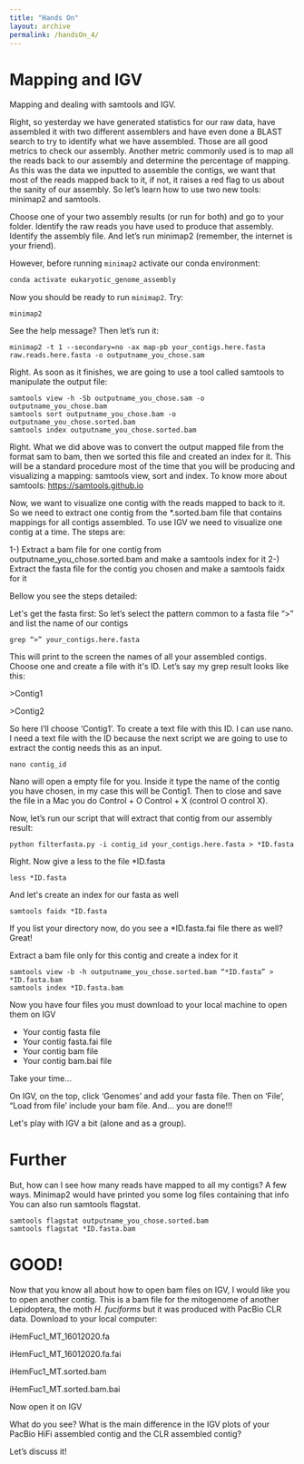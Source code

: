 ```yaml
---
title: "Hands On"
layout: archive
permalink: /handsOn_4/
---  
```


# Mapping and IGV

Mapping and dealing with samtools and IGV.

Right, so yesterday we have generated statistics for our raw data, have assembled it with two different assemblers and have even done a BLAST search to try to identify what we have assembled. Those are all good metrics to check our assembly. Another metric commonly used is to map all the reads back to our assembly and determine the percentage of mapping. As this was the data we inputted to assemble the contigs, we want that most of the reads mapped back to it, if not, it raises a red flag to us about the sanity of our assembly. So let’s learn how to use two new tools: minimap2 and samtools.

Choose one of your two assembly results (or run for both) and go to your folder. Identify the raw reads you have used to produce that assembly. Identify the assembly file. And let’s run minimap2 (remember, the internet is your friend).

However, before running `minimap2` activate our conda environment:  

```bash
conda activate eukaryotic_genome_assembly
```

Now you should be ready to run `minimap2`. Try:

```console  
minimap2
```  

See the help message? Then let’s run it:

```console  
minimap2 -t 1 --secondary=no -ax map-pb your_contigs.here.fasta raw.reads.here.fasta -o outputname_you_chose.sam
```  

Right. As soon as it finishes, we are going to use a tool called samtools to manipulate the output file:

```console  
samtools view -h -Sb outputname_you_chose.sam -o outputname_you_chose.bam
samtools sort outputname_you_chose.bam -o outputname_you_chose.sorted.bam
samtools index outputname_you_chose.sorted.bam
``` 
Right. What we did above was to convert the output mapped file from the format sam to bam, then we sorted this file and created an index for it. This will be a standard procedure most of the time that you will be producing and visualizing a mapping: samtools view, sort and index.
To know more about samtools: https://samtools.github.io

Now, we want to visualize one contig with the reads mapped to back to it. So we need to extract one contig from the \*.sorted.bam file that contains mappings for all contigs assembled. To use IGV we need to visualize one contig at a time. The steps are:

1-) Extract a bam file for one contig from outputname_you_chose.sorted.bam and make a samtools index for it
2-) Extract the fasta file for the contig you chosen and make a samtools faidx for it

Bellow you see the steps detailed:

Let's get the fasta first:
So let’s select the pattern common to a fasta file “>” and list the name of our contigs

```console  
grep “>” your_contigs.here.fasta 
```  

This will print to the screen the names of all your assembled contigs. Choose one and create a file with it's ID. Let’s say my grep result looks like this:

\>Contig1

\>Contig2

So here I’ll choose ‘Contig1’. To create a text file with this ID. I can use nano. I need a text file with the ID because the next script we are going to use to extract the contig needs this as an input. 

```console  
nano contig_id
```  

Nano will open a empty file for you. Inside it type the name of the contig you have chosen, in my case this will be Contig1. Then to close and save the file in a Mac you do Control + O Control + X (control O control X).

Now, let’s run our script that will extract that contig from our assembly result:

```console  
python filterfasta.py -i contig_id your_contigs.here.fasta > *ID.fasta
```  

Right. Now give a less to the file *ID.fasta

```console  
less *ID.fasta
``` 
And let's create an index for our fasta as well

```console  
samtools faidx *ID.fasta
``` 

If you list your directory now, do you see a \*ID.fasta.fai file there as well? Great!

Extract a bam file only for this contig and create a index for it

```console  
samtools view -b -h outputname_you_chose.sorted.bam “*ID.fasta” > *ID.fasta.bam
samtools index *ID.fasta.bam
``` 

Now you have four files you must download to your local machine to open them on IGV

* Your contig fasta file
* Your contig fasta.fai file
* Your contig bam file
* Your contig bam.bai file

Take your time…

On IGV, on the top, click ‘Genomes’ and add your fasta file. Then on ‘File’, “Load from file’ include your bam file. And… you are done!!!

Let's play with IGV a bit (alone and as a group).

# Further

But, how can I see how many reads have mapped to all my contigs? 
A few ways.
Minimap2 would have printed you some log files containing that info
You can also run samtools flagstat.

```console  
samtools flagstat outputname_you_chose.sorted.bam
samtools flagstat *ID.fasta.bam
``` 

# GOOD!


Now that you know all about how to open bam files on IGV, I would like you to open another contig. This is a bam file for the mitogenome of another Lepidoptera, the moth *H. fuciforms* but it was produced with PacBio CLR data. Download to your local computer:

iHemFuc1_MT_16012020.fa

iHemFuc1_MT_16012020.fa.fai

iHemFuc1_MT.sorted.bam

iHemFuc1_MT.sorted.bam.bai

Now open it on IGV

What do you see? What is the main difference in the IGV plots of your PacBio HiFi assembled contig and the CLR assembled contig?

Let’s discuss it!

